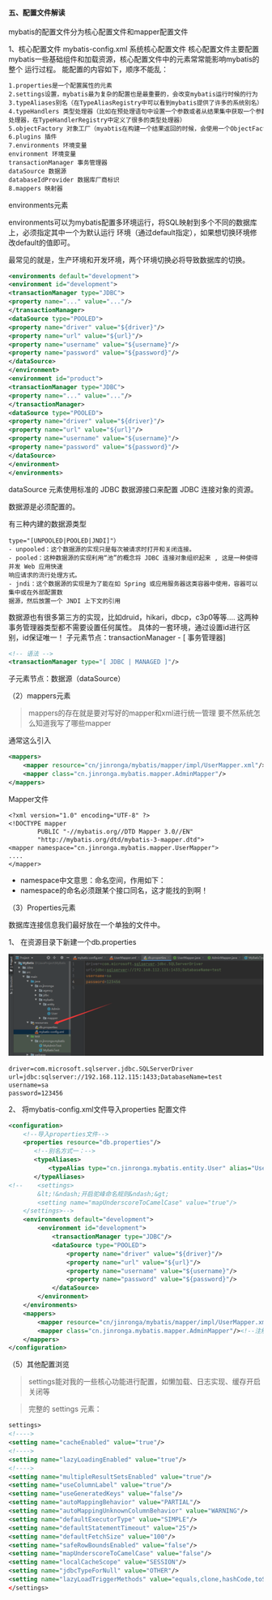 #### 五、配置文件解读

mybatis的配置文件分为核心配置文件和mapper配置文件

1、核心配置文件 mybatis-config.xml 系统核心配置文件 核心配置文件主要配置mybatis一些基础组件和加载资源，核心配置文件中的元素常常能影响mybatis的整个 运行过程。 能配置的内容如下，顺序不能乱：

```xml
1.properties是一个配置属性的元素
2.settings设置，mybatis最为复杂的配置也是最重要的，会改变mybatis运行时候的行为
3.typeAliases别名（在TypeAliasRegistry中可以看到mybatis提供了许多的系统别名）
4.typeHandlers 类型处理器（比如在预处理语句中设置一个参数或者从结果集中获取一个参数时候，都会用到类型
处理器，在TypeHandlerRegistry中定义了很多的类型处理器）
5.objectFactory 对象工厂（myabtis在构建一个结果返回的时候，会使用一个ObjectFactory去构建pojo)
6.plugins 插件
7.environments 环境变量
environment 环境变量
transactionManager 事务管理器
dataSource 数据源
databaseIdProvider 数据库厂商标识
8.mappers 映射器
```

environments元素

environments可以为mybatis配置多环境运行，将SQL映射到多个不同的数据库上，必须指定其中一个为默认运行 环境（通过default指定），如果想切换环境修改default的值即可。

最常见的就是，生产环境和开发环境，两个环境切换必将导致数据库的切换。

```xml
<environments default="development">
<environment id="development">
<transactionManager type="JDBC">
<property name="..." value="..."/>
</transactionManager>
<dataSource type="POOLED">
<property name="driver" value="${driver}"/>
<property name="url" value="${url}"/>
<property name="username" value="${username}"/>
<property name="password" value="${password}"/>
</dataSource>
</environment>
<environment id="product">
<transactionManager type="JDBC">
<property name="..." value="..."/>
</transactionManager>
<dataSource type="POOLED">
<property name="driver" value="${driver}"/>
<property name="url" value="${url}"/>
<property name="username" value="${username}"/>
<property name="password" value="${password}"/>
</dataSource>
</environment>
</environments>
```

dataSource 元素使用标准的 JDBC 数据源接口来配置 JDBC 连接对象的资源。

数据源是必须配置的。

 有三种内建的数据源类型

```
type="[UNPOOLED|POOLED|JNDI]"）
- unpooled：这个数据源的实现只是每次被请求时打开和关闭连接。
- pooled：这种数据源的实现利用“池”的概念将 JDBC 连接对象组织起来 , 这是一种使得并发 Web 应用快速
响应请求的流行处理方式。
- jndi：这个数据源的实现是为了能在如 Spring 或应用服务器这类容器中使用，容器可以集中或在外部配置数
据源，然后放置一个 JNDI 上下文的引用
```

数据源也有很多第三方的实现，比如druid，hikari，dbcp，c3p0等等.... 这两种事务管理器类型都不需要设置任何属性。 具体的一套环境，通过设置id进行区别，id保证唯一！ 子元素节点：transactionManager - [ 事务管理器]

```xml
<!-- 语法 -->
<transactionManager type="[ JDBC | MANAGED ]"/>
```

子元素节点：数据源（dataSource）

（2）mappers元素

>mappers的存在就是要对写好的mapper和xml进行统一管理 要不然系统怎么知道我写了哪些mapper

通常这么引入

```xml
<mappers>
    <mapper resource="cn/jinronga/mybatis/mapper/impl/UserMapper.xml"/>
    <mapper class="cn.jinronga.mybatis.mapper.AdminMapper"/>
</mappers>
```

Mapper文件

```
<?xml version="1.0" encoding="UTF-8" ?>
<!DOCTYPE mapper
        PUBLIC "-//mybatis.org//DTD Mapper 3.0//EN"
        "http://mybatis.org/dtd/mybatis-3-mapper.dtd">
<mapper namespace="cn.jinronga.mybatis.mapper.UserMapper">
....
</mapper>
```

- namespace中文意思：命名空间，作用如下：
-  namespace的命名必须跟某个接口同名，这才能找的到啊！

（3）Properties元素

数据库连接信息我们最好放在一个单独的文件中。

1、 在资源目录下新建一个db.properties

![image-20201231112903411](5.配置文件解读.assets/image-20201231112903411.png)

```properties
driver=com.microsoft.sqlserver.jdbc.SQLServerDriver
url=jdbc:sqlserver://192.168.112.115:1433;DatabaseName=test
username=sa
password=123456
```

2、 将mybatis-config.xml文件导入properties 配置文件

>    <properties resource="db.properties"/>

```xml
<configuration>
    <!--导入properties文件-->
    <properties resource="db.properties"/>
       <!--别名方式一：-->
       <typeAliases>
           <typeAlias type="cn.jinronga.mybatis.entity.User" alias="User"/>
       </typeAliases>
<!--    <settings>
        &lt;!&ndash;开启驼峰命名规则&ndash;&gt;
        <setting name="mapUnderscoreToCamelCase" value="true"/>
    </settings>-->
    <environments default="development">
        <environment id="development">
            <transactionManager type="JDBC"/>
            <dataSource type="POOLED">
                <property name="driver" value="${driver}"/>
                <property name="url" value="${url}"/>
                <property name="username" value="${username}"/>
                <property name="password" value="${password}"/>
            </dataSource>
        </environment>
    </environments>
    <mappers>
        <mapper resource="cn/jinronga/mybatis/mapper/impl/UserMapper.xml"/>
        <mapper class="cn.jinronga.mybatis.mapper.AdminMapper"/><!--注解-->
    </mappers>
</configuration>
```

（5）其他配置浏览

>settings能对我的一些核心功能进行配置，如懒加载、日志实现、缓存开启关闭等

>完整的 settings 元素：

```xml
settings>
<!---->
<setting name="cacheEnabled" value="true"/>
<!---->
<setting name="lazyLoadingEnabled" value="true"/>
<!---->
<setting name="multipleResultSetsEnabled" value="true"/>
<setting name="useColumnLabel" value="true"/>
<setting name="useGeneratedKeys" value="false"/>
<setting name="autoMappingBehavior" value="PARTIAL"/>
<setting name="autoMappingUnknownColumnBehavior" value="WARNING"/>
<setting name="defaultExecutorType" value="SIMPLE"/>
<setting name="defaultStatementTimeout" value="25"/>
<setting name="defaultFetchSize" value="100"/>
<setting name="safeRowBoundsEnabled" value="false"/>
<setting name="mapUnderscoreToCamelCase" value="false"/>
<setting name="localCacheScope" value="SESSION"/>
<setting name="jdbcTypeForNull" value="OTHER"/>
<setting name="lazyLoadTriggerMethods" value="equals,clone,hashCode,toString"/>
</settings>
```

